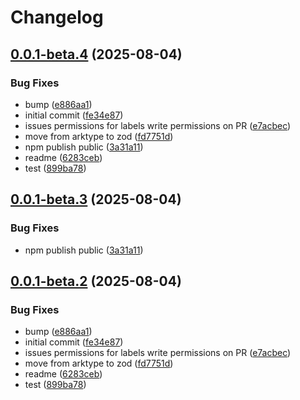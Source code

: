# Changelog

## [0.0.1-beta.4](https://github.com/go-mondo/app-connect-node-sdk/compare/app-connect-sdk-v0.0.1-beta.3...app-connect-sdk-v0.0.1-beta.4) (2025-08-04)


### Bug Fixes

* bump ([e886aa1](https://github.com/go-mondo/app-connect-node-sdk/commit/e886aa17ce923197407fc9b139754c7d2c6baa88))
* initial commit ([fe34e87](https://github.com/go-mondo/app-connect-node-sdk/commit/fe34e875e60f31ea9cfabaece7486b08c0ea1b47))
* issues permissions for labels write permissions on PR ([e7acbec](https://github.com/go-mondo/app-connect-node-sdk/commit/e7acbeca6c0bd26aec43dbd4c0caf52bc232659f))
* move from arktype to zod ([fd7751d](https://github.com/go-mondo/app-connect-node-sdk/commit/fd7751d5811dbaab6dfd1bbc7c47f21d0158ba3a))
* npm publish public ([3a31a11](https://github.com/go-mondo/app-connect-node-sdk/commit/3a31a11fbded87462cf094c78822468e43e3a3aa))
* readme ([6283ceb](https://github.com/go-mondo/app-connect-node-sdk/commit/6283ceb50e6bdb1060c6b433d40bc04022b731e0))
* test ([899ba78](https://github.com/go-mondo/app-connect-node-sdk/commit/899ba78d5fdec32660fdb4c3cc04e99938eaa850))

## [0.0.1-beta.3](https://github.com/go-mondo/app-connect-node-sdk/compare/app-connect-sdk-v0.0.1-beta.2...app-connect-sdk-v0.0.1-beta.3) (2025-08-04)


### Bug Fixes

* npm publish public ([3a31a11](https://github.com/go-mondo/app-connect-node-sdk/commit/3a31a11fbded87462cf094c78822468e43e3a3aa))

## [0.0.1-beta.2](https://github.com/go-mondo/app-connect-node-sdk/compare/app-connect-sdk-v0.0.1-beta.1...app-connect-sdk-v0.0.1-beta.2) (2025-08-04)


### Bug Fixes

* bump ([e886aa1](https://github.com/go-mondo/app-connect-node-sdk/commit/e886aa17ce923197407fc9b139754c7d2c6baa88))
* initial commit ([fe34e87](https://github.com/go-mondo/app-connect-node-sdk/commit/fe34e875e60f31ea9cfabaece7486b08c0ea1b47))
* issues permissions for labels write permissions on PR ([e7acbec](https://github.com/go-mondo/app-connect-node-sdk/commit/e7acbeca6c0bd26aec43dbd4c0caf52bc232659f))
* move from arktype to zod ([fd7751d](https://github.com/go-mondo/app-connect-node-sdk/commit/fd7751d5811dbaab6dfd1bbc7c47f21d0158ba3a))
* readme ([6283ceb](https://github.com/go-mondo/app-connect-node-sdk/commit/6283ceb50e6bdb1060c6b433d40bc04022b731e0))
* test ([899ba78](https://github.com/go-mondo/app-connect-node-sdk/commit/899ba78d5fdec32660fdb4c3cc04e99938eaa850))
